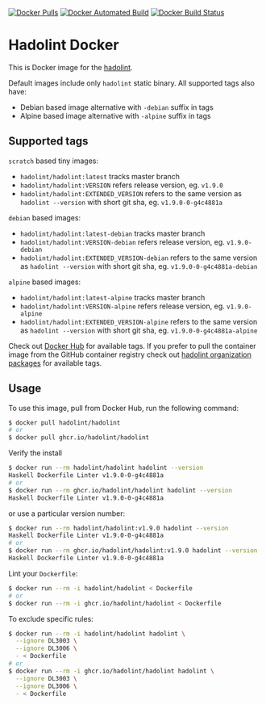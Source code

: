 [![Docker Pulls](https://img.shields.io/docker/pulls/hadolint/hadolint.svg)]() [![Docker Automated Build](https://img.shields.io/docker/automated/hadolint/hadolint.svg)]() [![Docker Build Status](https://img.shields.io/docker/build/hadolint/hadolint.svg)]()

# Hadolint Docker

This is Docker image for the [hadolint](https://github.com/hadolint/hadolint).

Default images include only `hadolint` static binary. All supported tags also have:

- Debian based image alternative with `-debian` suffix in tags
- Alpine based image alternative with `-alpine` suffix in tags

## Supported tags

`scratch` based tiny images:
- `hadolint/hadolint:latest` tracks master branch
- `hadolint/hadolint:VERSION` refers release version, eg. `v1.9.0`
- `hadolint/hadolint:EXTENDED_VERSION` refers to the same version as `hadolint --version` with short git sha, eg. `v1.9.0-0-g4c4881a`

`debian` based images:
- `hadolint/hadolint:latest-debian` tracks master branch
- `hadolint/hadolint:VERSION-debian` refers release version, eg. `v1.9.0-debian`
- `hadolint/hadolint:EXTENDED_VERSION-debian` refers to the same version as `hadolint --version` with short git sha, eg. `v1.9.0-0-g4c4881a-debian`

`alpine` based images:
- `hadolint/hadolint:latest-alpine` tracks master branch
- `hadolint/hadolint:VERSION-alpine` refers release version, eg. `v1.9.0-alpine`
- `hadolint/hadolint:EXTENDED_VERSION-alpine` refers to the same version as `hadolint --version` with short git sha, eg. `v1.9.0-0-g4c4881a-alpine`

Check out [Docker Hub](https://hub.docker.com/r/hadolint/hadolint/tags/) for available tags.
If you prefer to pull the container image from the GitHub container registry check out [hadolint organization packages](https://github.com/orgs/hadolint/packages/container/package/hadolint) for available tags.

## Usage

To use this image, pull from Docker Hub, run the following command:

```bash
$ docker pull hadolint/hadolint
# or
$ docker pull ghcr.io/hadolint/hadolint
```

Verify the install

```bash
$ docker run --rm hadolint/hadolint hadolint --version
Haskell Dockerfile Linter v1.9.0-0-g4c4881a
# or
$ docker run --rm ghcr.io/hadolint/hadolint hadolint --version
Haskell Dockerfile Linter v1.9.0-0-g4c4881a
```

or use a particular version number:

```bash
$ docker run --rm hadolint/hadolint:v1.9.0 hadolint --version
Haskell Dockerfile Linter v1.9.0-0-g4c4881a
# or
$ docker run --rm ghcr.io/hadolint/hadolint:v1.9.0 hadolint --version
Haskell Dockerfile Linter v1.9.0-0-g4c4881a
```

Lint your `Dockerfile`:

```bash
$ docker run --rm -i hadolint/hadolint < Dockerfile
# or
$ docker run --rm -i ghcr.io/hadolint/hadolint < Dockerfile
```

To exclude specific rules:

```bash
$ docker run --rm -i hadolint/hadolint hadolint \
  --ignore DL3003 \
  --ignore DL3006 \
  - < Dockerfile
# or
$ docker run --rm -i ghcr.io/hadolint/hadolint hadolint \
  --ignore DL3003 \
  --ignore DL3006 \
  - < Dockerfile
```
